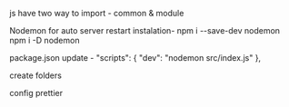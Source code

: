 js have two way to import - common & module

Nodemon for auto server restart 
instalation- npm i --save-dev nodemon
             npm i -D nodemon

package.json update -  "scripts": {
    "dev": "nodemon src/index.js"
  }, 


create folders 

config prettier




